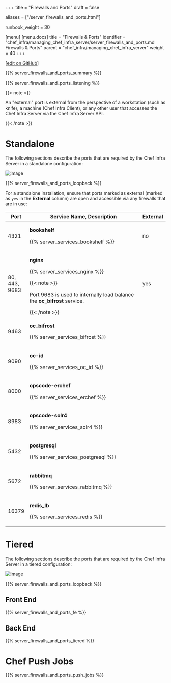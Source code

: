 +++
title = "Firewalls and Ports"
draft = false

aliases = ["/server_firewalls_and_ports.html"]

runbook_weight = 30

[menu]
  [menu.docs]
    title = "Firewalls & Ports"
    identifier = "chef_infra/managing_chef_infra_server/server_firewalls_and_ports.md Firewalls & Ports"
    parent = "chef_infra/managing_chef_infra_server"
    weight = 40
+++    

[\[edit on GitHub\]](https://github.com/chef/chef-web-docs/blob/master/content/runbook/server_firewalls_and_ports.md)

{{% server_firewalls_and_ports_summary %}}

{{% server_firewalls_and_ports_listening %}}

{{< note >}}

An "external" port is external from the perspective of a workstation
(such as knife), a machine (Chef Infra Client), or any other user that
accesses the Chef Infra Server via the Chef Infra Server API.

{{< /note >}}

Standalone
==========

The following sections describe the ports that are required by the Chef
Infra Server in a standalone configuration:

![image](/images/chef_server_ports_standalone.png)

{{% server_firewalls_and_ports_loopback %}}

For a standalone installation, ensure that ports marked as external
(marked as `yes` in the **External** column) are open and accessible via
any firewalls that are in use:

<table>
<colgroup>
<col style="width: 11%" />
<col style="width: 77%" />
<col style="width: 11%" />
</colgroup>
<thead>
<tr class="header">
<th>Port</th>
<th>Service Name, Description</th>
<th>External</th>
</tr>
</thead>
<tbody>
<tr class="odd">
<td><p>4321</p></td>
<td><p><strong>bookshelf</strong></p>
<p>{{% server_services_bookshelf %}}</p></td>
<td><p>no</p></td>
</tr>
<tr class="even">
<td><p>80, 443, 9683</p></td>
<td><p><strong>nginx</strong></p>
<p>{{% server_services_nginx %}}</p>
{{< note >}}
<p>Port 9683 is used to internally load balance the <strong>oc_bifrost</strong> service.</p>
{{< /note >}}</td>
<td><p>yes</p></td>
</tr>
<tr class="odd">
<td><p>9463</p></td>
<td><p><strong>oc_bifrost</strong></p>
<p>{{% server_services_bifrost %}}</p></td>
<td></td>
</tr>
<tr class="even">
<td><p>9090</p></td>
<td><p><strong>oc-id</strong></p>
<p>{{% server_services_oc_id %}}</p></td>
<td></td>
</tr>
<tr class="odd">
<td><p>8000</p></td>
<td><p><strong>opscode-erchef</strong></p>
<p>{{% server_services_erchef %}}</p></td>
<td></td>
</tr>
<tr class="even">
<td><p>8983</p></td>
<td><p><strong>opscode-solr4</strong></p>
<p>{{% server_services_solr4 %}}</p></td>
<td></td>
</tr>
<tr class="odd">
<td><p>5432</p></td>
<td><p><strong>postgresql</strong></p>
<p>{{% server_services_postgresql %}}</p></td>
<td></td>
</tr>
<tr class="even">
<td><p>5672</p></td>
<td><p><strong>rabbitmq</strong></p>
<p>{{% server_services_rabbitmq %}}</p></td>
<td></td>
</tr>
<tr class="odd">
<td><p>16379</p></td>
<td><p><strong>redis_lb</strong></p>
<p>{{% server_services_redis %}}</p></td>
<td></td>
</tr>
</tbody>
</table>

Tiered
======

The following sections describe the ports that are required by the Chef
Infra Server in a tiered configuration:

![image](/images/chef_server_ports_tiered.png)

{{% server_firewalls_and_ports_loopback %}}

Front End
---------

{{% server_firewalls_and_ports_fe %}}

Back End
--------

{{% server_firewalls_and_ports_tiered %}}

Chef Push Jobs
==============

{{% server_firewalls_and_ports_push_jobs %}}
